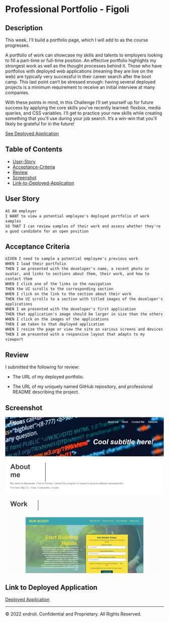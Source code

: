 # Professional Portfolio - Figoli

## Description

This week, I'll build a portfolio page, which I will add to as the course progresses.

A portfolio of work can showcase my skills and talents to employers looking to fill a part-time or full-time position. An effective portfolio highlights my strongest work as well as the thought processes behind it. Those who have portfolios with deployed web applications (meaning they are live on the web) are typically very successful in their career search after the boot camp. This last point can’t be stressed enough: having several deployed projects is a minimum requirement to receive an initial interview at many companies.

With these points in mind, in this Challenge I’ll set yourself up for future success by applying the core skills you've recently learned: flexbox, media queries, and CSS variables. I'll get to practice your new skills while creating something that you'll use during your job search. It’s a win-win that you'll likely be grateful for in the future!

[See Deployed Application](https://xndroli.github.io/portfolio/)

## Table of Contents

* [User-Story](#User-Story)
* [Acceptance-Criteria](#Acceptance-Criteria)
* [Review](#Review)
* [Screenshot](#Screenshot)
* [Link-to-Deployed-Application](#Link-to-Deployed-Application)


## User Story

```
AS AN employer
I WANT to view a potential employee's deployed portfolio of work samples
SO THAT I can review samples of their work and assess whether they're a good candidate for an open position
```

## Acceptance Criteria

```
GIVEN I need to sample a potential employee's previous work
WHEN I load their portfolio
THEN I am presented with the developer's name, a recent photo or avatar, and links to sections about them, their work, and how to contact them
WHEN I click one of the links in the navigation
THEN the UI scrolls to the corresponding section
WHEN I click on the link to the section about their work
THEN the UI scrolls to a section with titled images of the developer's applications
WHEN I am presented with the developer's first application
THEN that application's image should be larger in size than the others
WHEN I click on the images of the applications
THEN I am taken to that deployed application
WHEN I resize the page or view the site on various screens and devices
THEN I am presented with a responsive layout that adapts to my viewport
```

## Review

I submitted the following for review:

* The URL of my deployed portfolio.

* The URL of my uniquely named GitHub repository, and professional README describing the project.

## Screenshot

![Portfolio](https://github.com/xndroli/portfolio/blob/08a5547f461d045a18944aa7a713356879b2ea39/assets/images/portfolio_screenshot.png "Portfolio Mock-up Gif")

## Link to Deployed Application

[Deployed Application](https://xndroli.github.io/horizon-code-refactor/)

---
© 2022 xndroli. Confidential and Proprietary. All Rights Reserved.